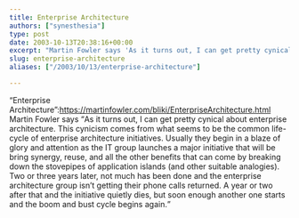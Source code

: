 ```yaml
---
title: Enterprise Architecture
authors: ["synesthesia"]
type: post
date: 2003-10-13T20:38:16+00:00
excerpt: "Martin Fowler says 'As it turns out, I can get pretty cynical about enterprise architecture. This cynicism comes from what seems to be the common life-cycle of enterprise architecture initiatives. Usually they begin in a blaze of glory and attention as the IT group launches a major initiative that will be bring synergy, reuse, and all the other benefits that can come by breaking down the stovepipes of application islands (and other suitable analogies). Two or three years later, not much has been done and the enterprise architecture group isn't getting their phone calls returned. A year or two after that and the initiative quietly dies, but soon enough another one starts and the boom and bust cycle begins again.'"
slug: enterprise-architecture 
aliases: ["/2003/10/13/enterprise-architecture"]

---
```

&#8220;Enterprise Architecture&#8221;:https://martinfowler.com/bliki/EnterpriseArchitecture.html Martin Fowler says <q>As it turns out, I can get pretty cynical about enterprise architecture. This cynicism comes from what seems to be the common life-cycle of enterprise architecture initiatives. Usually they begin in a blaze of glory and attention as the IT group launches a major initiative that will be bring synergy, reuse, and all the other benefits that can come by breaking down the stovepipes of application islands (and other suitable analogies). Two or three years later, not much has been done and the enterprise architecture group isn&#8217;t getting their phone calls returned. A year or two after that and the initiative quietly dies, but soon enough another one starts and the boom and bust cycle begins again.</q>